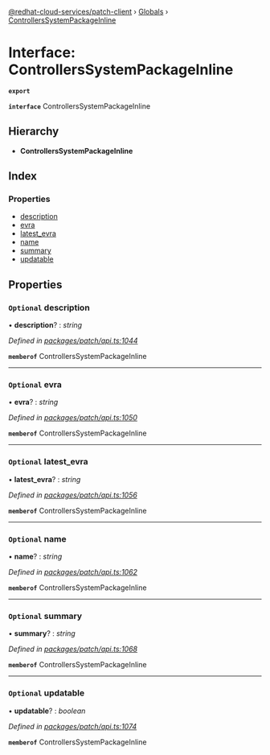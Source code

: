 [@redhat-cloud-services/patch-client](../README.md) › [Globals](../globals.md) › [ControllersSystemPackageInline](controllerssystempackageinline.md)

# Interface: ControllersSystemPackageInline

**`export`** 

**`interface`** ControllersSystemPackageInline

## Hierarchy

* **ControllersSystemPackageInline**

## Index

### Properties

* [description](controllerssystempackageinline.md#optional-description)
* [evra](controllerssystempackageinline.md#optional-evra)
* [latest_evra](controllerssystempackageinline.md#optional-latest_evra)
* [name](controllerssystempackageinline.md#optional-name)
* [summary](controllerssystempackageinline.md#optional-summary)
* [updatable](controllerssystempackageinline.md#optional-updatable)

## Properties

### `Optional` description

• **description**? : *string*

*Defined in [packages/patch/api.ts:1044](https://github.com/RedHatInsights/javascript-clients/blob/c21a0a5/packages/patch/api.ts#L1044)*

**`memberof`** ControllersSystemPackageInline

___

### `Optional` evra

• **evra**? : *string*

*Defined in [packages/patch/api.ts:1050](https://github.com/RedHatInsights/javascript-clients/blob/c21a0a5/packages/patch/api.ts#L1050)*

**`memberof`** ControllersSystemPackageInline

___

### `Optional` latest_evra

• **latest_evra**? : *string*

*Defined in [packages/patch/api.ts:1056](https://github.com/RedHatInsights/javascript-clients/blob/c21a0a5/packages/patch/api.ts#L1056)*

**`memberof`** ControllersSystemPackageInline

___

### `Optional` name

• **name**? : *string*

*Defined in [packages/patch/api.ts:1062](https://github.com/RedHatInsights/javascript-clients/blob/c21a0a5/packages/patch/api.ts#L1062)*

**`memberof`** ControllersSystemPackageInline

___

### `Optional` summary

• **summary**? : *string*

*Defined in [packages/patch/api.ts:1068](https://github.com/RedHatInsights/javascript-clients/blob/c21a0a5/packages/patch/api.ts#L1068)*

**`memberof`** ControllersSystemPackageInline

___

### `Optional` updatable

• **updatable**? : *boolean*

*Defined in [packages/patch/api.ts:1074](https://github.com/RedHatInsights/javascript-clients/blob/c21a0a5/packages/patch/api.ts#L1074)*

**`memberof`** ControllersSystemPackageInline

